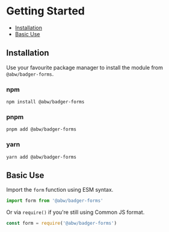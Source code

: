 # Getting Started

- [Installation](#installation)
- [Basic Use](#basic-use)

## Installation

Use your favourite package manager to install the module
from `@abw/badger-forms`.

### npm

    npm install @abw/badger-forms

### pnpm

    pnpm add @abw/badger-forms

### yarn

    yarn add @abw/badger-forms

## Basic Use

Import the `form` function using ESM syntax.

```js
import form from '@abw/badger-forms'
```

Or via `require()` if you're still using Common JS format.

```js
const form = require('@abw/badger-forms')
```
